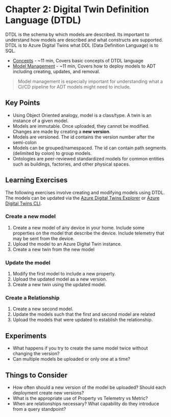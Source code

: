 # Chapter 2: Digital Twin Definition Language (DTDL)

DTDL is the schema by which models are described. Its important to understand how models are described and what constructs are supported. DTDL is to Azure Digital Twins what DDL (Data Definition Language) is to SQL.

- [Concepts](https://docs.microsoft.com/en-us/azure/digital-twins/concepts-models) - ~11 min, Covers basic concepts of DTDL language
- [Model Management](https://docs.microsoft.com/en-us/azure/digital-twins/how-to-manage-model) - ~11 min, Covers how to deploy models to ADT including creating, updates, and removal.

> Model management is especially important for understanding what a CI/CD pipeline for ADT models might need to include.

## Key Points

- Using Object Oriented analogy, model is a class/type. A twin is an instance of a given model.
- Models are immutable. Once uploaded, they cannot be modified. Changes are made by creating a **new version**.
- Models are versioned. The id contains the version number after the semi-colon
- Models can be grouped/namespaced. The id can contain path segments (delimited by colon) to group models.
- Ontologies are peer-reviewed standardized models for common entities such as buildings, factories, and other physical spaces.

## Learning Exercises

The following exercises involve creating and modifying models using DTDL. The models can be updated via the [Azure Digital Twins Explorer](https://docs.microsoft.com/en-us/azure/digital-twins/quickstart-adt-explorer) or [Azure Digital Twins CLI](https://docs.microsoft.com/en-us/azure/digital-twins/how-to-use-cli).

### Create a new model

1. Create a new model of any device in your home. Include some properties on the model that describe the device. Include telemetry that may be sent from the device.
2. Upload the model to an Azure Digital Twin instance.
3. Create a new twin from the new model

### Update the model

1. Modify the first model to include a new property.
2. Upload the updated model as a new version.
3. Create a new twin using the updated model.

### Create a Relationship

1. Create a new second model.
2. Update the models such that the first and second model are related
3. Upload the models that were updated to establish the relationship.

## Experiments

- What happens if you try to create the same model twice without changing the version?
- Can multiple models be uploaded or only one at a time?

## Things to Consider

- How often should a new version of the model be uploaded? Should each deployment create new versions?
- What is the appropriate use of Property vs Telemetry vs Metric?
- When are relationships necessary? What capability do they introduce from a query standpoint?
